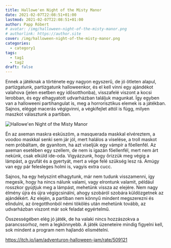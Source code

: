 ```yaml
---
title: Hallowe'en Night of the Misty Manor
date: 2021-02-07T22:08:51+01:00
lastmod: 2021-02-07T22:08:51+01:00
author: Papp Róbert
# avatar: /img/halloween-night-of-the-misty-manor.png
# authorlink: https://author.site
cover: /img/halloween-night-of-the-misty-manor.png
categories:
  - category1
tags:
  - tag1
  - tag2
draft: false
---
```


Ennek a játéknak a története egy nagyon egyszerű, de jó ötleten alapul, partizgatunk, partizgatunk halloweenkor, és el kell vinni egy ajándékot valahova (jelen esetben egy idősotthonba), visszafelé viszont a kocsi lerobban, és egy elhagyatott udvarházban találjuk magunkat. Így egyben van a halloweeni partihangulat is, meg a horrorisztikus elemek is a játékban. Sajnos, eléggé macerás végigvinni, a végkifejlet attól is függ, milyen maszkot választunk a partiban.

<!--more-->

![Hallowe'en Night of the Misty Manor](/img/halloween-night-of-the-misty-manor.png)

Én az axeman maskra esküszöm, a masquerada maskkal elvéreztem, a voodoo maskkal senki sem jár jól, mert halálos a viselése, a troll maskot nem próbáltam, de gyanítom, ha azt viseljük egy vámpír a főellenfél. Az axeman esetében egy szellem, de nem is igazán főellenfél, mert nem árt nekünk, csak elküld ide-oda. Vigyázzunk, hogy őrizzük meg végig a lámpást, a gyufát és a gyertyát, mert a vége felé szükség lesz rá. Amúgy van egy pár felesleges holmi is, vagyis extra cucc.

Sajnos, ha egy helyszínt elhagytunk, már nem tudunk visszamenni, így megesik, hogy ha nincs nálunk valami, vagy elrontunk valamit, például rosszkor gyújtjuk meg a lámpást, mehetünk vissza az elejére. Nem nagy élmény újra és újra végigcsinálni, ahogy szobáról szobára küldözgetnek az ajándékért. Az elején, a partiban nem könnyű mindent megszerezni és elindulni, az öregotthonból némi tökölés után mehetünk tovább, az udvarházban viszont már sok feladat egyértelmű.

Összességében elég jó játék, de ha valaki nincs hozzászokva a parancssorhoz, nem a legkönnyebb. A játék üzeneteire mindig figyelni kell, sok mindent a program nem hajlandó elismételni.

https://itch.io/jam/adventuron-halloween-jam/rate/509121
